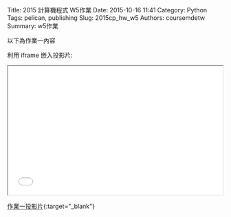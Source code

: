 Title: 2015 計算機程式 W5作業
Date: 2015-10-16 11:41
Category: Python
Tags: pelican, publishing
Slug: 2015cp_hw_w5
Authors: coursemdetw
Summary: w5作業

以下為作業一內容

利用 iframe 嵌入投影片:

<iframe src="40423140_cp_w5_p.html" width="500" height="300"></iframe>

[作業一投影片](40423140_cp_w5_p.html){:target="_blank"}

